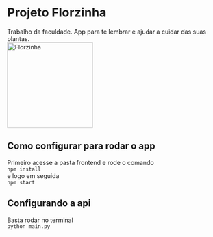 # Projeto Florzinha

Trabalho da faculdade. App para te lembrar e ajudar a cuidar das suas plantas.<br>
<img src="https://media.giphy.com/media/v1.Y2lkPTc5MGI3NjExdzV0am1xdnMyOG15ZGhkczQ3ZmhncXRhZm92dW1hYmIyeGJtbTB6MSZlcD12MV9pbnRlcm5hbF9naWZfYnlfaWQmY3Q9Zw/XSTtrAN0rJfy/giphy.gif" alt="Florzinha" width="200" height="200">

## Como configurar  para rodar o app

Primeiro acesse a pasta frontend e rode o comando<br>
```npm install```<br>
e logo em seguida<br>
```npm start```

## Configurando a api

Basta rodar no terminal<br>
```python main.py```
